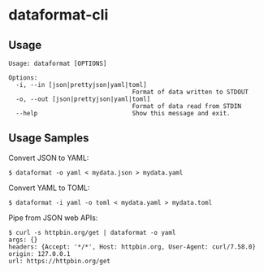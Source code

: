 # dataformat-cli

## Usage

```
Usage: dataformat [OPTIONS]

Options:
  -i, --in [json|prettyjson|yaml|toml]
                                  Format of data written to STDOUT
  -o, --out [json|prettyjson|yaml|toml]
                                  Format of data read from STDIN
  --help                          Show this message and exit.

```

## Usage Samples

Convert JSON to YAML: 
```
$ dataformat -o yaml < mydata.json > mydata.yaml
```

Convert YAML to TOML:
```
$ dataformat -i yaml -o toml < mydata.yaml > mydata.toml
```

Pipe from JSON web APIs:
```
$ curl -s httpbin.org/get | dataformat -o yaml
args: {}
headers: {Accept: '*/*', Host: httpbin.org, User-Agent: curl/7.58.0}
origin: 127.0.0.1
url: https://httpbin.org/get
```
